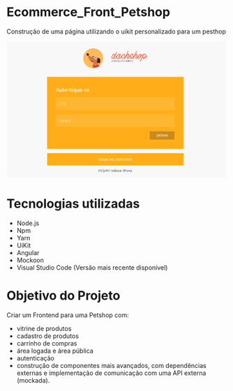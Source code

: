 # Ecommerce_Front_Petshop
 Construção de uma página utilizando o uikit personalizado para um pesthop

![Alt text](./tela_login.png)

 # Tecnologias utilizadas
- Node.js 
- Npm
- Yarn 
- UiKit
- Angular 
- Mockoon 
- Visual Studio Code (Versão mais recente disponível)

# Objetivo do Projeto
Criar um Frontend para uma Petshop com: 
- vitrine de produtos
- cadastro de produtos
- carrinho de compras
- área logada e área pública
- autenticação 
- construção de componentes mais avançados, com dependências externas e implementação de comunicação com uma API externa (mockada).
